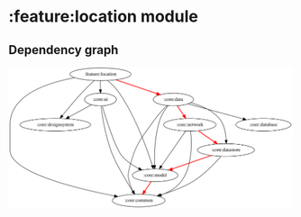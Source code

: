 # :feature:location module
## Dependency graph
![Dependency graph](../../docs/images/graphs/dep_graph_feature_location.svg)
